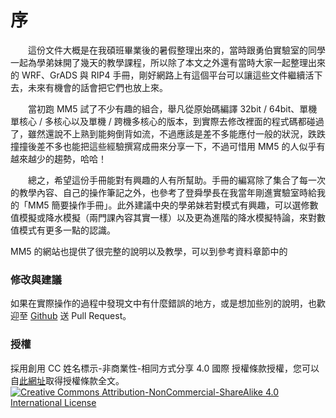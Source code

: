 # 序
　　這份文件大概是在我碩班畢業後的暑假整理出來的，當時跟勇伯實驗室的同學一起為學弟妹開了幾天的教學課程，所以除了本文之外還有當時大家一起整理出來的 WRF、GrADS 與 RIP4 手冊，剛好網路上有這個平台可以讓這些文件繼續活下去，未來有機會的話會把它們也放上來。

　　當初跑 MM5 試了不少有趣的組合，舉凡從原始碼編譯 32bit / 64bit、單機單核心 / 多核心以及單機 / 跨機多核心的版本，到實際去修改裡面的程式碼都碰過了，雖然還說不上熟到能夠倒背如流，不過應該是差不多能應付一般的狀況，跌跌撞撞後差不多也能把這些經驗撰寫成冊來分享一下，不過可惜用 MM5 的人似乎有越來越少的趨勢，哈哈！

　　總之，希望這份手冊能對有興趣的人有所幫助。手冊的編寫除了集合了每一次的教學內容、自己的操作筆記之外，也參考了登舜學長在我當年剛進實驗室時給我的「MM5 簡要操作手冊」。此外建議中央的學弟妹若對模式有興趣，可以選修數值模擬或降水模擬（兩門課內容其實一樣）以及更為進階的降水模擬特論，來對數值模式有更多一點的認識。

MM5 的網站也提供了很完整的說明以及教學，可以到參考資料章節中的



### 修改與建議
如果在實際操作的過程中發現文中有什麼錯誤的地方，或是想加些別的說明，也歡迎至 [Github](https://github.com/Cypresslin/book-mm5-101) 送 Pull Request。

### 授權
採用創用 CC 姓名標示-非商業性-相同方式分享 4.0 國際 授權條款授權，您可以自[此網址](http://creativecommons.org/licenses/by-nc-sa/4.0/)取得授權條款全文。
[![Creative Commons Attribution-NonCommercial-ShareAlike 4.0 International License](../images/cc-by-nc-sa.png)](http://creativecommons.org/licenses/by-nc-sa/4.0/)
